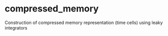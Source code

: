 # compressed_memory
Construction of compressed memory representation (time cells) using leaky integrators
